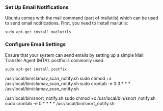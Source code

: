 ### Set Up Email Notifications

Ubuntu comes with the mail command (part of mailutils) which can be used to send email notifications. First, you need to install mailutils:
```
sudo apt-get install mailutils
```

### Configure Email Settings
Ensure that your system can send emails by setting up a simple Mail Transfer Agent (MTA). postfix is commonly used:

```
sudo apt-get install postfix
```

/usr/local/bin/clamav_scan_notify.sh
sudo chmod +x /usr/local/bin/clamav_scan_notify.sh
sudo crontab -e
0 3 * * * /usr/local/bin/clamav_scan_notify.sh


/usr/local/bin/snort_notify.sh
sudo chmod +x /usr/local/bin/snort_notify.sh
sudo crontab -e
0 * * * * /usr/local/bin/snort_notify.sh